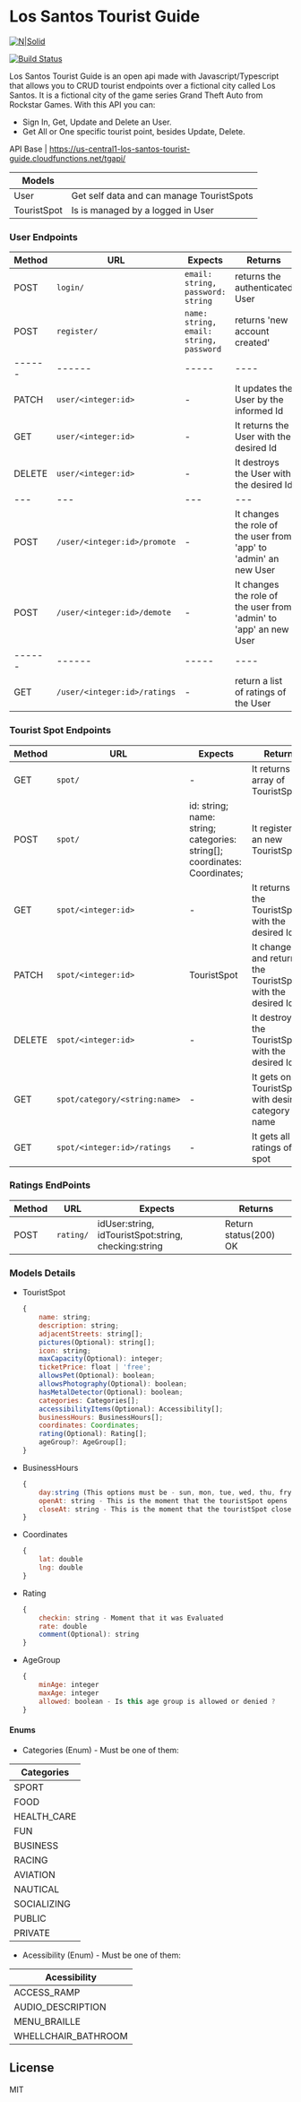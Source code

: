 # Los Santos Tourist Guide

[![N|Solid](https://cldup.com/dTxpPi9lDf.thumb.png)](https://nodesource.com/products/nsolid)

[![Build Status](https://travis-ci.org/joemccann/dillinger.svg?branch=master)](https://travis-ci.org/joemccann/dillinger)

Los Santos Tourist Guide is an open api made with Javascript/Typescript that allows you to CRUD tourist endpoints over a fictional city called Los Santos. It is a fictional city of the game series Grand Theft Auto from Rockstar Games. With this API you can:

  - Sign In, Get, Update and Delete an User.
  - Get All or One specific tourist point, besides Update, Delete.


API Base | https://us-central1-los-santos-tourist-guide.cloudfunctions.net/tgapi/

| Models |  |
| ------ | ------ |
| User | Get self data and can manage TouristSpots |
| TouristSpot | Is is managed by a logged in User |

### User Endpoints
| Method | URL | Expects | Returns 
| ------ | ------ | -------- | ------ |
| POST | ```login/``` | ```email: string, password: string``` | returns the authenticated User |
| POST | ```register/``` | ```name: string, email: string, password``` | returns 'new account created' |
| ------ | ------ | ----- | ---- |
| PATCH | ```user/<integer:id>``` | - | It updates the User by the informed Id |
| GET | ```user/<integer:id>``` | - | It returns the User with the desired Id |
| DELETE | ```user/<integer:id>``` | - | It destroys the User with the desired Id |
| --- | --- | --- | --- |
| POST | ```/user/<integer:id>/promote``` | - | It changes the role of the user from 'app' to 'admin' an new User |
| POST | ```/user/<integer:id>/demote``` | - | It changes the role of the user from 'admin' to 'app' an new User |
| ------ | ------ | ----- | ---- |
| GET | ```/user/<integer:id>/ratings``` | - | return a list of ratings of the User |

### Tourist Spot Endpoints
| Method | URL | Expects | Return |
| ------ | ------ | ----- | ----- |
| GET | ```spot/``` | - | It returns an array of TouristSpot.|
| POST | ```spot/``` | id: string; name: string; categories: string[]; coordinates: Coordinates; | It registers an new TouristSpot |
| GET | ```spot/<integer:id>``` | - | It returns the TouristSpot with the desired Id |
| PATCH | ```spot/<integer:id>``` | TouristSpot | It changes and returns the TouristSpot with the desired Id |
| DELETE | ```spot/<integer:id>``` | - | It destroys the TouristSpot with the desired Id |get /spot/category/:name
| GET | ```spot/category/<string:name>``` | - | It gets only TouristSpots with desired category name |
| GET | ```spot/<integer:id>/ratings``` | - | It gets all ratings of a spot |

### Ratings EndPoints
| Method | URL | Expects | Returns 
| ------ | ------ | -------- | ------ |
| POST | ```rating/``` | idUser:string, idTouristSpot:string, checking:string | Return status(200) OK

### Models Details

* TouristSpot
	```js
	{
		name: string;
		description: string;
		adjacentStreets: string[];
		pictures(Optional): string[];
		icon: string;
		maxCapacity(Optional): integer;
		ticketPrice: float | 'free';
		allowsPet(Optional): boolean;
		allowsPhotography(Optional): boolean;
		hasMetalDetector(Optional): boolean;
		categories: Categories[];
		accessibilityItems(Optional): Accessibility[];
		businessHours: BusinessHours[];
		coordinates: Coordinates;
		rating(Optional): Rating[];
		ageGroup?: AgeGroup[];
	}
	```

* BusinessHours
	```js
	{
		day:string (This options must be - sun, mon, tue, wed, thu, fry, sat )
		openAt: string - This is the moment that the touristSpot opens
		closeAt: string - This is the moment that the touristSpot closes
	}
	```

* Coordinates
	```js
	{
		lat: double
		lng: double
	}
	```

* Rating
	```js
	{
		checkin: string - Moment that it was Evaluated
		rate: double
		comment(Optional): string
	}
	```

* AgeGroup
	```js
	{
		minAge: integer
		maxAge: integer
		allowed: boolean - Is this age group is allowed or denied ?
	}
	```
    
#### Enums
* Categories (Enum) - Must be one of them:

| Categories |
| ----- |
| SPORT |
| FOOD |
| HEALTH_CARE |
| FUN |
| BUSINESS |
| RACING |
| AVIATION |
| NAUTICAL |
| SOCIALIZING |
| PUBLIC |
| PRIVATE |

* Acessibility (Enum) - Must be one of them:

| Acessibility |
| ------ |
| ACCESS_RAMP |
| AUDIO_DESCRIPTION |
| MENU_BRAILLE |
| WHELLCHAIR_BATHROOM |

License
----

MIT
